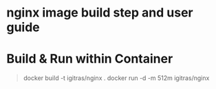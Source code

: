 nginx image build step and user guide
==========

Build & Run within Container
===
> docker build -t igitras/nginx .
> docker run -d -m 512m igitras/nginx
